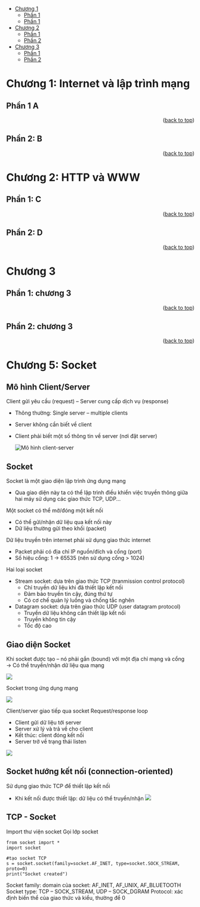 <a id="readme-top"></a>

- [Chương 1](#chương-1)
  - [Phần 1](#phần-1-a)
  - [Phần 1](#phần-2-b)
- [Chương 2](#chương-2)
  - [Phần 1](#phần-1-c)
  - [Phần 2](#phần-2-d)
- [Chương 3](#chương-3)
  - [Phần 1](#phần-1-chương-3)
  - [Phần 2](#phần-2-chương-3)

# Chương 1: Internet và lập trình mạng
## Phần 1 A

<p align="right">(<a href="#readme-top">back to top</a>)</p>

## Phần 2: B

<p align="right">(<a href="#readme-top">back to top</a>)</p>

# Chương 2: HTTP và WWW
## Phần 1: C

<p align="right">(<a href="#readme-top">back to top</a>)</p>

## Phần 2: D

<p align="right">(<a href="#readme-top">back to top</a>)</p>

# Chương 3
## Phần 1: chương 3

<p align="right">(<a href="#readme-top">back to top</a>)</p>

## Phần 2: chương 3

<p align="right">(<a href="#readme-top">back to top</a>)</p>


# Chương 5: Socket

## Mô hình Client/Server

Client gửi yêu cầu (request) – Server cung cấp dịch vụ
(response)
- Thông thường: Single server – multiple clients 
- Server không cần biết về client 
- Client phải biết một số thông tin về server (nơi đặt server)

  ![Mô hình client-server](Chuong5_Socket/images/c5_1.png)

## Socket
Socket là một giao diện lập trình ứng dụng mạng 
- Qua giao diện này ta có thể lập trình điều khiển việc truyền thông giữa
hai máy sử dụng các giao thức TCP, UDP...

Một socket có thể mở/đóng một kết nối 
- Có thể gửi/nhận dữ liệu qua kết nối này 
- Dữ liệu thường gửi theo khối (packet)

Dữ liệu truyền trên internet phải sử dụng giao thức internet 
- Packet phải có địa chỉ IP nguồn/đích và cổng (port)
- Số hiệu cổng: 1 -> 65535 (nên sử dụng cổng > 1024)

Hai loại socket 
- Stream socket: dựa trên giao thức TCP (tranmission control protocol)
  - Chỉ truyền dữ liệu khi đã thiết lập kết nối 
  - Đảm bảo truyền tin cậy, đúng thứ tự 
  - Có cơ chế quản lý luồng và chống tắc nghẽn
- Datagram socket: dựa trên giao thức UDP (user datagram protocol)
  - Truyền dữ liệu không cần thiết lập kết nối
  - Truyền không tin cậy
  - Tốc độ cao

## Giao diện Socket
Khi socket được tạo – nó phải gắn (bound) với một địa chỉ
mạng và cổng  
-> Có thể truyền/nhận dữ liệu qua mạng

![](Chuong5_Socket/images/c5_2.png)

Socket trong ứng dụng mạng

![](Chuong5_Socket/images/c5_3.png)

Client/server giao tiếp qua socket
Request/response loop 
- Client gửi dữ liệu tới server 
- Server xử lý và trả về cho client 
- Kết thúc: client đóng kết nối 
- Server trở về trạng thái listen

![](Chuong5_Socket/images/c5_4.png)

## Socket hướng kết nối (connection-oriented)
Sử dụng giao thức TCP để thiết lập kết nối 
- Khi kết nối được thiết lập: dữ liệu có thể truyền/nhận
  ![](Chuong5_Socket/images/c5_5.png)

## TCP - Socket
Import thư viện socket
Gọi lớp socket  

```
from socket import *
import socket

#tạo socket TCP
s = socket.socket(family=socket.AF_INET, type=socket.SOCK_STREAM, proto=0)
print("Socket created")
```
Socket family: domain của socket: AF_INET, AF_UNIX, AF_BLUETOOTH
Socket type: TCP – SOCK_STREAM, UDP – SOCK_DGRAM
Protocol: xác định biến thể của giao thức và kiểu, thường để 0

